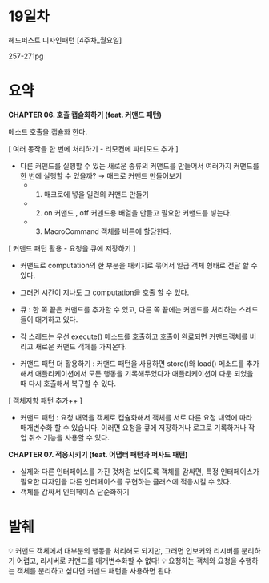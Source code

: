 # 19일차

헤드퍼스트 디자인패턴 [4주차_월요일] 

257-271pg

# 요약

**CHAPTER 06. 호출 캡슐화하기 (feat. 커맨드 패턴)**

메소드 호출을 캡슐화 한다.   

[ 여러 동작을 한 번에 처리하기 - 리모컨에 파티모드 추가 ]

- 다른 커맨드를 실행할 수 있는 새로운 종류의 커맨드를 만들어서 여러가지 커맨드를 한 번에 실행할 수 있을까? → 매크로 커맨드 만들어보기
    - 1. 매크로에 넣을 일련의 커맨드 만들기
    - 2. on 커맨드 , off 커맨드용 배열을 만들고 필요한 커맨드를 넣는다.
    - 3. MacroCommand 객체를 버튼에 할당한다.  
    

[ 커맨드 패턴 활용 - 요청을 큐에 저장하기 ]

- 커맨드로 computation의 한 부분을 패키지로 묶어서 일급 객체 형태로 전달 할 수 있다.
- 그러면 시간이 지나도 그 computation을 호출 할 수 있다.
- 큐 : 한 쪽 끝은 커맨드를 추가할 수 있고, 다른 쪽 끝에는 커맨드를 처리하는 스레드들이 대기하고 있다.
- 각 스레드는 우선 execute() 메소드를 호출하고 호출이 완료되면 커맨드객체를 버리고 새로운 커맨드 객체를 가져온다.  

- 커맨드 패턴 더 활용하기 : 커맨드 패턴을 사용하면 store()와 load() 메소드를 추가해서  애플리케이션에서 모든 행동을 기록해두었다가 애플리케이션이 다운 되었을 때 다시 호출해서 복구할 수 있다.  

[ 객체지향 패턴 추가++ ]

- 커맨드 패턴 : 요청 내역을 객체로 캡슐화해서 객체를 서로 다른 요청 내역에 따라 매개변수화 할 수 있습니다. 이러면 요청을 큐에 저장하거나 로그로 기록하거나 작업 취소 기능을 사용할 수 있다.  

**CHAPTER 07. 적응시키기 (feat. 어댑터 패턴과 퍼사드 패턴)**

- 실제와 다른 인터페이스를 가진 것처럼 보이도록 객체를 감싸면, 특정 인터페이스가 필요한 디자인을 다른 인터페이스를 구현하는 클래스에 적응시킬 수 있다.
- 객체를 감싸서 인터페이스 단순화하기  

# 발췌  

<aside>
💡 커맨드 객체에서 대부분의 행동을 처리해도 되지만, 그러면 인보커와 리시버를 분리하기 어렵고, 리시버로 커맨드를 매개변수화할 수 없다!  
💡 요청하는 객체와 요청을 수행하는 객체를 분리하고 싶다면 커맨드 패턴을 사용하면 된다.  
</aside>